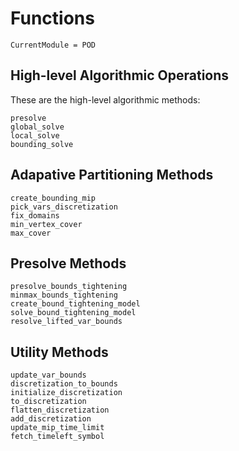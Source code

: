 # Functions

```@meta
CurrentModule = POD
```

## High-level Algorithmic Operations
These are the high-level algorithmic methods:
```@docs
presolve
global_solve
local_solve
bounding_solve
```

## Adapative Partitioning Methods
```@docs
create_bounding_mip
pick_vars_discretization
fix_domains
min_vertex_cover
max_cover
```

## Presolve Methods
```@docs
presolve_bounds_tightening
minmax_bounds_tightening
create_bound_tightening_model
solve_bound_tightening_model
resolve_lifted_var_bounds
```

## Utility Methods
```@docs
update_var_bounds
discretization_to_bounds
initialize_discretization
to_discretization
flatten_discretization
add_discretization
update_mip_time_limit
fetch_timeleft_symbol
```
